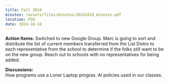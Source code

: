 ```yaml
---
title: Fall 2024
minutes: /assets/files/minutes/20241018_minutes.pdf
location: PSU
date: 2024-10-18
---
```

**Action Items:**
Switched to new Google Group. 
Marc is going to sort and distribute the list of current members transferred from the List Distro to each representative from the school to determine if the folks still want to be on the new group. 
Reach out to schools with no representatives for being added.

**Discussions:**  
How programs use a Loner Laptop progras. 
AI policies used in our classes.
